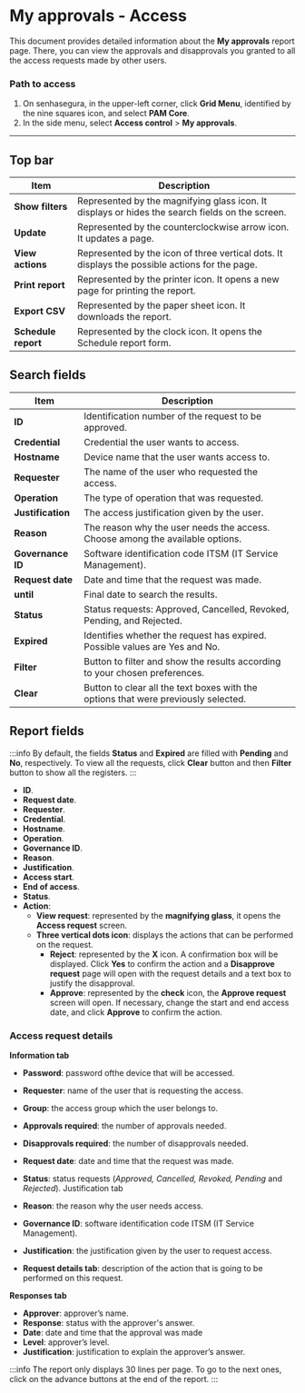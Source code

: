 # My approvals - Access

This document provides detailed information about the **My approvals** report page. There, you can view the approvals and disapprovals you granted to all the access requests made by other users.

### Path to access

1. On senhasegura, in the upper-left corner, click **Grid Menu**, identified by the nine squares icon, and select **PAM Core**.
2. In the side menu, select **Access control** > **My approvals**.

---
## Top bar
| **Item** | **Description** |
| --- | --- |
| **Show filters**| Represented by the magnifying glass icon. It displays or hides the search fields on the screen. |
| **Update**| Represented by the counterclockwise arrow icon. It updates a page. |
| **View actions**| Represented by the icon of three vertical dots. It displays the possible actions for the page.|
| **Print report**| Represented by the printer icon. It opens a new page for printing the report.|
| **Export CSV**| Represented by the paper sheet icon. It downloads the report.|
| **Schedule report**  | Represented by the clock icon. It opens the Schedule report form.|


## Search fields

| **Item** | **Description** |
| --- | --- |
| **ID** | Identification number of the request to be approved.|
| **Credential** | Credential the user wants to access.|
| **Hostname** | Device name that the user wants access to.|
| **Requester** | The name of the user who requested the access.|
| **Operation** | The type of operation that was requested.|
| **Justification** | The access justification given by the user.|
| **Reason** | The reason why the user needs the access. Choose among the available options. |
| **Governance ID** | Software identification code ITSM (IT Service Management).|
| **Request date** | Date and time that the request was made.|
| **until** | Final date to search the results.|
| **Status** | Status requests: Approved, Cancelled, Revoked, Pending, and Rejected. |
| **Expired** | Identifies whether the request has expired. Possible values are Yes and No.|
| **Filter** | Button to filter and show the results according to your chosen preferences. |
| **Clear** | Button to clear all the text boxes with the options that were previously selected.|


## Report fields
 :::info
By default, the fields **Status** and **Expired** are filled with **Pending** and **No**, respectively. To view all the requests, click **Clear** button and then **Filter** button to show all the registers.
:::

* **ID**.
* **Request date**.
* **Requester**.
* **Credential**.
* **Hostname**.
* **Operation**.
* **Governance ID**.
* **Reason**.
* **Justification**.
* **Access start**.
* **End of access**.
* **Status**.
* **Action**:
    * **View request**: represented by the **magnifying glass**, it opens the **Access request** screen.
    * **Three vertical dots icon**: displays the actions that can be performed on the request.
        * **Reject**: represented by the **X** icon. A confirmation box will be displayed. Click **Yes** to confirm the action and a **Disapprove request** page will open with the request details and a text box to justify the disapproval.
        * **Approve**: represented by the **check** icon, the **Approve request** screen will open. If necessary, change the start and end access date, and click **Approve** to confirm the action.

### Access request details

**Information tab**

* **Password**: password ofthe device that will be accessed.
* **Requester**: name of the user that is requesting the access.
* **Group**: the access group which the user belongs to.
* **Approvals required**: the number of approvals needed.
* **Disapprovals required**: the number of disapprovals needed.
* **Request date**: date and time that the request was made.
* **Status**: status requests (*Approved, Cancelled, Revoked, Pending* and *Rejected*).
Justification tab

* **Reason**: the reason why the user needs access.
* **Governance ID**: software identification code ITSM (IT Service Management).
* **Justification**: the justification given by the user to request access.
* **Request details tab**: description of the action that is going to be performed on this request.

**Responses tab**

* **Approver**: approver’s name.
* **Response**: status with the approver's answer.
* **Date**: date and time that the approval was made
* **Level**: approver’s level.
* **Justification**: justification to explain the approver’s answer.

 :::info
The report only displays 30 lines per page. To go to the next ones, click on the advance buttons at the end of the report.
:::

